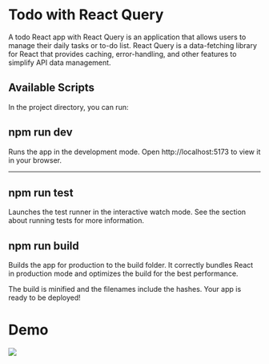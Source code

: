 <h1>Todo with React Query</h1>
<p>A todo React app with React Query is an application that allows users to manage their daily tasks or to-do list. React Query is a data-fetching library for React that provides caching, error-handling, and other features to simplify API data management.</p>
<h2>Available Scripts</h2>
<p>In the project directory, you can run:</p>
<h2>npm run dev</h2>
Runs the app in the development mode.
Open <a>http://localhost:5173</a> to view it in your browser.
<hr>
<h2>npm run test</h2>
Launches the test runner in the interactive watch mode.
See the section about running tests for more information.

<h2>npm run build</h2>
Builds the app for production to the build folder.
It correctly bundles React in production mode and optimizes the build for the best performance.

The build is minified and the filenames include the hashes.
Your app is ready to be deployed!
<h1>Demo</h1>
<img src="https://drive.google.com/file/d/167OVUL9mXZAfqTLfuGFU2i5zg9y8eFQG/view?usp=sharing">